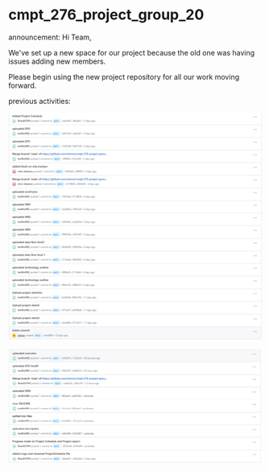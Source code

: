 # cmpt_276_project_group_20

announcement:
Hi Team,

We've set up a new space for our project because the old one was having issues adding new members.

Please begin using the new project repository for all our work moving forward.

previous activities:

![previous_activity_record_1](images/activity_1.PNG)

![previous_activity_record_2](images/activity_2.PNG)
